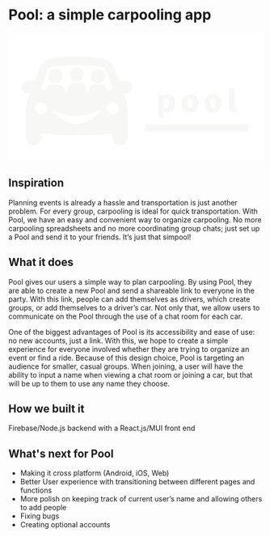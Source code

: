 # Pool: a simple carpooling app

![logo](./public/pool-transparent.png)

## Inspiration
Planning events is already a hassle and transportation is just another problem. For every group, carpooling is ideal for quick transportation. With Pool, we have an easy and convenient way to organize carpooling. No more carpooling spreadsheets and no more coordinating group chats; just set up a Pool and send it to your friends. It’s just that simpool!

## What it does
Pool gives our users a simple way to plan carpooling. By using Pool, they are able to create a new Pool and send a shareable link to everyone in the party. With this link, people can add themselves as drivers, which create groups, or add themselves to a driver’s car. Not only that, we allow users to communicate on the Pool through the use of a chat room for each car. 

One of the biggest advantages of Pool is its accessibility and ease of use: no new accounts, just a link. With this, we hope to create a simple experience for everyone involved whether they are trying to organize an event or find a ride. Because of this design choice, Pool is targeting an audience for smaller, casual groups. When joining, a user will have the ability to input a name when viewing a chat room or joining a car, but that will be up to them to use any name they choose. 

## How we built it
Firebase/Node.js backend with a React.js/MUI front end

## What's next for Pool
- Making it cross platform (Android, iOS, Web)
- Better User experience with transitioning between different pages and functions
- More polish on keeping track of current user’s name and allowing others to add people
- Fixing bugs 
- Creating optional accounts
